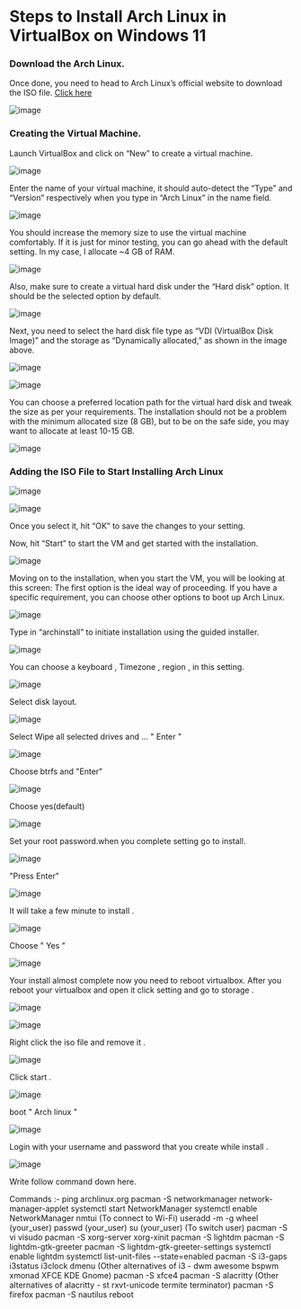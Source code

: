 # Steps to Install Arch Linux in VirtualBox on Windows 11

### Download the Arch Linux.
Once done, you need to head to Arch Linux’s official website to download the ISO file. [Click here](https://archlinux.org/download/)

![image](https://user-images.githubusercontent.com/100128996/182668840-573f0367-3bb9-4e8b-93ee-a7fb41e507dd.png)

### Creating the Virtual Machine.
Launch VirtualBox and click on “New” to create a virtual machine.

![image](https://user-images.githubusercontent.com/100128996/182669192-67d87c73-3a01-4d79-8d64-6f914750db55.png)

Enter the name of your virtual machine, it should auto-detect the “Type” and “Version” respectively when you type in “Arch Linux” in the name field.

![image](https://user-images.githubusercontent.com/100128996/182669518-93f090b4-bb76-47bc-aec9-126536f001f4.png)

You should increase the memory size to use the virtual machine comfortably. If it is just for minor testing, you can go ahead with the default setting.
In my case, I allocate ~4 GB of RAM.

![image](https://user-images.githubusercontent.com/100128996/182669784-dc5a5f28-880e-4060-9381-b2dd42574b0b.png)

Also, make sure to create a virtual hard disk under the “Hard disk” option. It should be the selected option by default.

![image](https://user-images.githubusercontent.com/100128996/182669885-d260673f-2485-4a14-92d8-d63e3cc3f414.png)

Next, you need to select the hard disk file type as “VDI (VirtualBox Disk Image)” and the storage as “Dynamically allocated,” as shown in the image above.

![image](https://user-images.githubusercontent.com/100128996/182670227-b5167448-1590-43c6-9eec-1d03f7c130c7.png)

![image](https://user-images.githubusercontent.com/100128996/182670252-8a3f3db5-4362-4508-8b8a-43156c210197.png)

You can choose a preferred location path for the virtual hard disk and tweak the size as per your requirements. The installation should not be a problem with the minimum allocated size (8 GB), but to be on the safe side, you may want to allocate at least 10-15 GB.

![image](https://user-images.githubusercontent.com/100128996/182670424-5f8edbee-a90e-4132-b095-52aee9c0ae96.png)

### Adding the ISO File to Start Installing Arch Linux

![image](https://user-images.githubusercontent.com/100128996/182671422-0e3782a3-b5b7-49ee-8e62-39827137e7e3.png)

![image](https://user-images.githubusercontent.com/100128996/182671668-ed05e1b2-03c8-433a-862e-3d8e96d850a5.png)

Once you select it, hit “OK” to save the changes to your setting.

Now, hit “Start” to start the VM and get started with the installation.

![image](https://user-images.githubusercontent.com/100128996/182672000-fb3fa995-01f7-467f-9575-601ce2bb28cb.png)

Moving on to the installation, when you start the VM, you will be looking at this screen:
The first option is the ideal way of proceeding. If you have a specific requirement, you can choose other options to boot up Arch Linux.

![image](https://user-images.githubusercontent.com/100128996/182805377-f920e502-2a55-414a-ab43-4d07230fad54.png)

Type in “archinstall” to initiate installation using the guided installer.

![image](https://user-images.githubusercontent.com/100128996/182806154-d577c05e-d471-4c57-902d-32edf8bd6bb2.png)

You can choose a keyboard , Timezone , region , in this setting.

![image](https://user-images.githubusercontent.com/100128996/182806514-de990bc9-9ece-4350-bcda-b8d37a9039ea.png)

Select disk layout.

![image](https://user-images.githubusercontent.com/100128996/182809818-b3a5b9a0-094a-48b6-9a96-8f3c27136144.png)

Select Wipe all selected drives and ... " Enter "

![image](https://user-images.githubusercontent.com/100128996/182809884-15e60b30-3fb0-46b3-8123-b39fed915592.png)

Choose btrfs and "Enter"

![image](https://user-images.githubusercontent.com/100128996/182809985-46f19448-4145-42b4-8e76-74ea91d31b88.png)

Choose yes(default)

![image](https://user-images.githubusercontent.com/100128996/182810102-1f027b33-82c0-4b91-80b2-1c89a1f262d8.png)

Set your root password.when you complete setting go to install.

![image](https://user-images.githubusercontent.com/100128996/182810522-99dd6e28-7158-47ad-9a5e-38f8df37c7f0.png)

"Press Enter"

![image](https://user-images.githubusercontent.com/100128996/182810607-05ba6454-40ad-4c44-a388-b7e83021f853.png)

It will take a few minute to install .

![image](https://user-images.githubusercontent.com/100128996/182810902-e5b47762-e79e-4d60-8c0f-4798654f5e42.png)

Choose " Yes "

![image](https://user-images.githubusercontent.com/100128996/182812551-9d678a52-b424-48e3-9322-5b31e9439cb4.png)

Your install almost complete now you need to reboot virtualbox.
After you reboot your virtualbox and open it click setting and go to storage .

![image](https://user-images.githubusercontent.com/100128996/182813407-8a74b299-f2cf-439c-8654-c24bc5717cdb.png)

![image](https://user-images.githubusercontent.com/100128996/182813593-b01a1c81-4537-48e5-a798-ba04641ba64c.png)

Right click the iso file and remove it .

![image](https://user-images.githubusercontent.com/100128996/182813915-bed2b05a-ae78-4dcb-a536-5b5e11f85bde.png)

Click start .

![image](https://user-images.githubusercontent.com/100128996/182814429-905b4410-ae3e-4e4a-86a5-4a00963213d5.png)

boot " Arch linux "

![image](https://user-images.githubusercontent.com/100128996/182814924-6f6b3abd-95aa-47c7-90ed-d4db51696dee.png)

Login with your username and password that you create while install .

![image](https://user-images.githubusercontent.com/100128996/182815226-22eb89ae-a600-41f5-8ce0-a89f21839f27.png)

Write follow command down here.

Commands :-
ping archlinux.org
pacman -S networkmanager network-manager-applet
systemctl start NetworkManager
systemctl enable NetworkManager
nmtui (To connect to Wi-Fi)
useradd -m -g wheel (your_user)
passwd (your_user)
su (your_user) (To switch user)
pacman -S vi
visudo
pacman -S xorg-server xorg-xinit
pacman -S lightdm
pacman -S lightdm-gtk-greeter
pacman -S lightdm-gtk-greeter-settings
systemctl enable lightdm
systemctl list-unit-files --state=enabled
pacman -S i3-gaps i3status i3clock dmenu
(Other alternatives of i3 -
 dwm
 awesome
 bspwm
 xmonad
 XFCE
 KDE
 Gnome)
pacman -S xfce4
pacman -S alacritty
(Other alternatives of alacritty -
 st
 rxvt-unicode
 termite
 terminator)
pacman -S firefox
pacman -S nautilus
reboot






